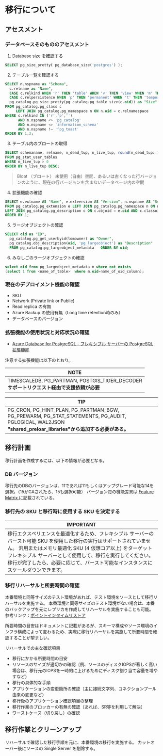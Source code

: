 # 移行について

## アセスメント
### データベースそのもののアセスメント

1. Database size を確認する

```sql
SELECT pg_size_pretty( pg_database_size('postgres') );
```

2. テーブル一覧を確認する
```sql
SELECT n.nspname as "Schema",
  c.relname as "Name",
  CASE c.relkind WHEN 'r' THEN 'table' WHEN 'v' THEN 'view' WHEN 'm' THEN 'materialized view' WHEN 'i' THEN 'index' WHEN 'S' THEN 'sequence' WHEN 's' THEN 'special' WHEN 'f' THEN 'foreign table' WHEN 'p' THEN 'partitioned table' WHEN 'I' THEN 'partitioned index' END as "Type",
  CASE c.relpersistence WHEN 'p' THEN 'permanent' WHEN 't' THEN 'temporary' WHEN 'u' THEN 'unlogged' END as "Persistence",
  pg_catalog.pg_size_pretty(pg_catalog.pg_table_size(c.oid)) as "Size"
FROM pg_catalog.pg_class c
     LEFT JOIN pg_catalog.pg_namespace n ON n.oid = c.relnamespace
WHERE c.relkind IN ('r','p','')
      AND n.nspname <> 'pg_catalog'
      AND n.nspname <> 'information_schema'
      AND n.nspname !~ '^pg_toast'
ORDER BY 1,2;
```

3. テーブル内のブロートの取得

```SQL
SELECT schemaname, relname, n_dead_tup, n_live_tup, round(n_dead_tup::float/n_live_tup::float*100) dead_pct ,autovacuum_count , last_vacuum, last_autovacuum ,last_autoanalyze
FROM pg_stat_user_tables  
WHERE n_live_tup > 0  
ORDER BY n_live_tup DESC;
```

> Bloat （ブロート）
未使用（自由）空間、あるいは古くなった行バージョンのように、現在の行バージョンを含まないデータページ内の空間

4. 拡張機能の確認
```SQL
SELECT e.extname AS "Name", e.extversion AS "Version", n.nspname AS "Schema", c.description AS "Description"
FROM pg_catalog.pg_extension e LEFT JOIN pg_catalog.pg_namespace n ON n.oid = e.extnamespace 
LEFT JOIN pg_catalog.pg_description c ON c.objoid = e.oid AND c.classoid = 'pg_catalog.pg_extension'::pg_catalog.regclass
ORDER BY 1;
```

5. ラージオブジェクトの確認
```SQL
SELECT oid as "ID",
  pg_catalog.pg_get_userbyid(lomowner) as "Owner",
  pg_catalog.obj_description(oid, 'pg_largeobject') as "Description"
  FROM pg_catalog.pg_largeobject_metadata   ORDER BY oid;
```

6. みなしごのラージオブジェクトの確認

```SQL
select oid from pg_largeobject_metadata m where not exists
(select 1 from <name_of_table>  where m.oid=name_of_oid_column);
```


### 現在のデプロイメント機能の確認
- SKU
- Network (Private link or Public)
- Read replica の有無
- Azure Backup の使用有無（Long time retention時のみ）
- データベースのバージョン

### 拡張機能の使用状況と対応状況の確認

- [Azure Database for PostgreSQL - フレキシブル サーバーの PostgreSQL 拡張機能](https://learn.microsoft.com/ja-jp/azure/postgresql/flexible-server/concepts-extensions)

注意する拡張機能は以下のとおり。

| NOTE |
| ---- |
|TIMESCALEDB, PG_PARTMAN, POSTGIS_TIGER_DECODER <br>__サポートリクエスト経由で支援依頼が必要__|



| TIP |
| ---- |
|PG_CRON, PG_HINT_PLAN, PG_PARTMAN_BGW, PG_PREWARM, PG_STAT_STATEMENTS, PG_AUDIT, PGLOGICAL, WAL2JSON <br> __"shared_preloar_libraries"から追加する必要がある。__|


## 移行計画
移行計画を作成するには、以下の情報が必要となる。
### DB バージョン
移行先のDBのバージョンは、11であれば11もしくはアップグレード可能な14を選択。（15がGAされたら、15も選択可能）
バージョン毎の機能差異は [Feature Matrix ](https://www.postgresql.org/about/featurematrix/) に記載されている。


### 移行先の SKU と移行時に使用する SKU を決定する
| IMPORTANT |
| ---- |
|移行エクスペリエンスを最適化するため、フレキシブル サーバーのバースト可能 SKU を使用した移行の実行はサポートされていません。 汎用またはメモリ最適化 SKU (4 仮想コア以上) をターゲット フレキシブル サーバーとして使用して、移行を実行してください。 移行が完了したら、必要に応じて、バースト可能なインスタンスにスケールダウンできます。|


### 移行リハーサルと所要時間の確認
本番環境と同等サイズのテスト環境があれば、テスト環境をソースとして移行リハーサルを実施する。
本番環境と同等サイズのテスト環境がない場合は、本番のバックアップを元にレプリカを作成してリハーサルを実施することも可能。
参考リンク：[ポイントインタイムリストア](https://learn.microsoft.com/ja-jp/azure/postgresql/single-server/how-to-restore-server-portal#point-in-time-restore)

所要時間の目安はドキュメントに記載があるが、スキーマ構成やソース環境のインフラ構成によって変わるため、実際に移行リハーサルを実施して所要時間を確認することが望ましい。

リハーサルでの主な確認項目
- 移行にかかる所要時間の目安
- リソースのサイズが適切かの確認（例、ソースのディスクIOPSが著しく高い場合は、移行元のIOPSを一時的に上げるためにディスク割り当て容量を増やすなど）
- 移行の具体的な手順
- アプリケーションの変更箇所の確認（主に接続文字列、コネクションプール由来の変更など）
- 移行後のアプリケーション確認項目の整理
- 移行作業のブロッカーの有無の確認（あれば、SR等を利用して解決）
- ワーストケース（切り戻し）の確認

## 移行作業とクリーンアップ
リハーサルで確認した移行手順を元に、本番環境の移行を実施する。
カットオーバー後にソースの Single Server を削除する。

